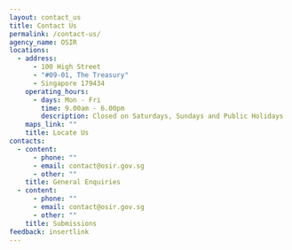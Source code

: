 ```yaml
---
layout: contact_us
title: Contact Us
permalink: /contact-us/
agency_name: OSIR
locations:
  - address:
      - 100 High Street
      - "#09-01, The Treasury"
      - Singapore 179434
    operating_hours:
      - days: Mon - Fri
        time: 9.00am - 6.00pm
        description: Closed on Saturdays, Sundays and Public Holidays
    maps_link: ""
    title: Locate Us
contacts:
  - content:
      - phone: ""
      - email: contact@osir.gov.sg
      - other: ""
    title: General Enquiries
  - content:
      - phone: ""
      - email: contact@osir.gov.sg
      - other: ""
    title: Submissions
feedback: insertlink
---
```

